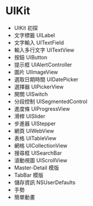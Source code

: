# UIKit

- UIKit 初探
- 文字標籤 UILabel
- 文字輸入 UITextField
- 輸入多行文字 UITextView
- 按鈕 UIButton
- 提示框 UIAlertController
- 圖片 UIImageView
- 選取日期時間 UIDatePicker
- 選擇器 UIPickerView
- 開關 UISwitch
- 分段控制 UISegmentedControl
- 進度條 UIProgressView
- 滑桿 UISlider
- 步進器 UIStepper
- 網頁 UIWebView
- 表格 UITableView
- 網格 UICollectionView
- 搜尋框 UISearchBar
- 滾動視圖 UIScrollView
- Master-Detail 模版
- TabBar 模版
- 儲存資訊 NSUserDefaults
- 手勢
- 簡單動畫

